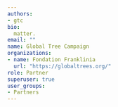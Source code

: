 ```yaml
---
authors:
- gtc
bio: 
  matter.
email: ""
name: Global Tree Campaign
organizations:
- name: Fondation Franklinia
  url: "https://globaltrees.org/"
role: Partner
superuser: true
user_groups:
- Partners
---
```


